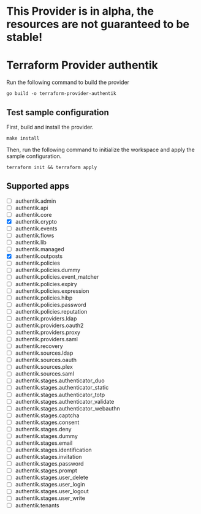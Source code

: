 # This Provider is in alpha, the resources are not guaranteed to be stable!

# Terraform Provider authentik

Run the following command to build the provider

```shell
go build -o terraform-provider-authentik
```

## Test sample configuration

First, build and install the provider.

```shell
make install
```

Then, run the following command to initialize the workspace and apply the sample configuration.

```shell
terraform init && terraform apply
```

## Supported apps

- [ ] authentik.admin
- [ ] authentik.api
- [ ] authentik.core
- [x] authentik.crypto
- [ ] authentik.events
- [ ] authentik.flows
- [ ] authentik.lib
- [ ] authentik.managed
- [x] authentik.outposts
- [ ] authentik.policies
- [ ] authentik.policies.dummy
- [ ] authentik.policies.event_matcher
- [ ] authentik.policies.expiry
- [ ] authentik.policies.expression
- [ ] authentik.policies.hibp
- [ ] authentik.policies.password
- [ ] authentik.policies.reputation
- [ ] authentik.providers.ldap
- [ ] authentik.providers.oauth2
- [ ] authentik.providers.proxy
- [ ] authentik.providers.saml
- [ ] authentik.recovery
- [ ] authentik.sources.ldap
- [ ] authentik.sources.oauth
- [ ] authentik.sources.plex
- [ ] authentik.sources.saml
- [ ] authentik.stages.authenticator_duo
- [ ] authentik.stages.authenticator_static
- [ ] authentik.stages.authenticator_totp
- [ ] authentik.stages.authenticator_validate
- [ ] authentik.stages.authenticator_webauthn
- [ ] authentik.stages.captcha
- [ ] authentik.stages.consent
- [ ] authentik.stages.deny
- [ ] authentik.stages.dummy
- [ ] authentik.stages.email
- [ ] authentik.stages.identification
- [ ] authentik.stages.invitation
- [ ] authentik.stages.password
- [ ] authentik.stages.prompt
- [ ] authentik.stages.user_delete
- [ ] authentik.stages.user_login
- [ ] authentik.stages.user_logout
- [ ] authentik.stages.user_write
- [ ] authentik.tenants
